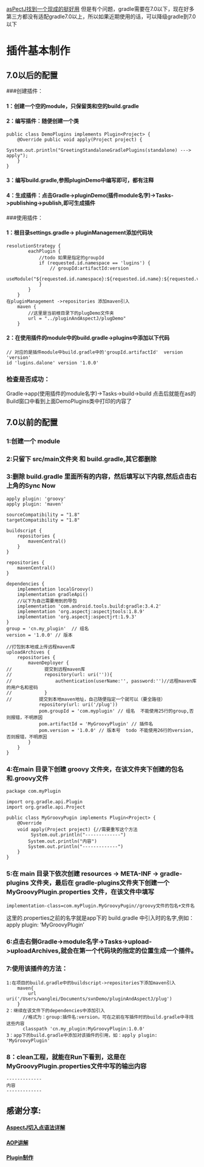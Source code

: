 [asPectJ找到一个现成的挺好用](https://github.com/HujiangTechnology/gradle_plugin_android_aspectjx)
但是有个问题，gradle需要在7.0以下，现在好多第三方都没有适配gradle7.0以上，所以如果近期使用的话，可以降级gradle到7.0以下


# 插件基本制作
## 7.0以后的配置
###创建插件：
#### 1：创建一个空的module，只保留类和空的build.gradle
#### 2：编写插件：随便创建一个类
    public class DemoPlugins implements Plugin<Project> {
        @Override public void apply(Project project) {
            System.out.println("GreetingStandaloneGradlePlugins(standalone) ---> apply");
        }
    }
#### 3：编写build.gradle,参照pluginDemo中编写即可，都有注释
#### 4：生成插件：点击Gradle->pluginDemo(插件module名字)->Tasks->publishing->publish,即可生成插件

###使用插件：
#### 1：根目录settings.gradle-> pluginManagement添加代码块
    resolutionStrategy {
            eachPlugin {
                //todo 如果是指定的groupId
                if (requested.id.namespace == 'lugins') {
                    // groupId:artifactId:version
                    useModule("${requested.id.namespace}:${requested.id.name}:${requested.version}")
                }
            }
        }
    在pluginManagement ->repositories 添加maven引入
        maven {
            //这里是当前根目录下的plugDemo文件夹
            url = "../pluginAndAspectJ/plugDemo"
        }
#### 2：在使用插件的module中的build.gradle->plugins中添加以下代码
    // 对应的是插件module中build.gradle中的'groupId.artifactId'  version 'version'
    id 'lugins.dalone' version '1.0.0'

### 检查是否成功：
Gradle->app(使用插件的module名字)->Tasks->build->build
点击后就能在as的Build窗口中看到上面DemoPlugins类中打印的内容了












## 7.0以前的配置
### 1:创建一个 module
### 2:只留下 src/main文件夹 和 build.gradle,其它都删除
### 3:删除 build.gradle 里面所有的内容，然后填写以下内容,然后点击右上角的Sync Now
```
apply plugin: 'groovy'
apply plugin: 'maven'

sourceCompatibility = "1.8"
targetCompatibility = "1.8"

buildscript {
    repositories {
        mavenCentral()
    }
}

repositories {
    mavenCentral()
}

dependencies {
    implementation localGroovy()
    implementation gradleApi()
    //以下为自己需要用到的导包
    implementation 'com.android.tools.build:gradle:3.4.2'
    implementation 'org.aspectj:aspectjtools:1.8.9'
    implementation 'org.aspectj:aspectjrt:1.9.3'
}
group = 'cn.my_plugin'  // 组名
version = '1.0.0' // 版本

//打包到本地或上传远程maven库
uploadArchives {
    repositories {
        mavenDeployer {
//            提交到远程maven库
//            repository(url: uri('')){
//                authentication(userName:'', password:'')//远程maven库的用户名和密码
//            }
//          提交到本地maven地址，自己随便指定一个就可以（要全路径）
            repository(url: uri('/plug'))
            pom.groupId = 'com.myplugin' // 组名  不能使用25行的group,否则报错，不明原因
            pom.artifactId = 'MyGroovyPlugin' // 插件名
            pom.version = '1.0.0' // 版本号  todo 不能使用26行的version,否则报错，不明原因
        }
    }
}
```
### 4:在main 目录下创建 groovy 文件夹，在该文件夹下创建的包名和.groovy文件
```
package com.myPlugin

import org.gradle.api.Plugin
import org.gradle.api.Project

public class MyGroovyPugin implements Plugin<Project> {
    @Override
    void apply(Project project) {//需要重写这个方法
         System.out.println("-------------")
        System.out.println("内容")
        System.out.println("-------------")
    }
}
```
### 5:在 main 目录下依次创建 resources -> META-INF -> gradle-plugins 文件夹，最后在 gradle-plugins文件夹下创建一个 MyGroovyPlugin.properties 文件，在该文件中填写
```
implementation-class=com.myPlugin.MyGroovyPugin//groovy文件的包名+文件名
```
这里的.properties之前的名字就是app下的 build.gradle 中引入时的名字,例如：apply plugin: ‘MyGroovyPlugin’
### 6:点击右侧Gradle->module名字->Tasks->upload->uploadArchives,就会在第一个代码块的指定的位置生成一个插件。
### 7:使用该插件的方法：
```
1:在项目的build.gradle中的buildscript->repositories下添加maven引入
    maven{
        url uri('/Users/wanglei/Documents/svnDemo/pluginAndAspectJ/plug')
    }
2：继续在该文件下的dependencies中添加引入
      //格式为：group:插件名:version，可在之前在写插件时的build.gradle中寻找这些内容
      classpath 'cn.my_plugin:MyGroovyPlugin:1.0.0'
3：app下的build.gradle中添加对该插件的引用，如：apply plugin: 'MyGroovyPlugin'

```
### 8：clean工程，就能在Run下看到，这是在MyGroovyPlugin.properties文件中写的输出内容
```
-------------
内容
-------------
```
## 感谢分享:

#### [AspectJ切入点语法详解](https://blog.csdn.net/zhengchao1991/article/details/53391244)
#### [AOP讲解](https://www.jianshu.com/p/0799aa19ada1)
#### [Plugin制作](http://www.10tiao.com/html/227/201709/2650241354/1.html)
